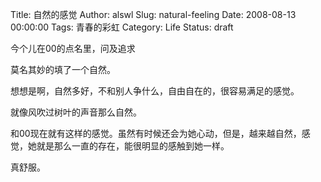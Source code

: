 Title: 自然的感觉
Author: alswl
Slug: natural-feeling
Date: 2008-08-13 00:00:00
Tags: 青春的彩虹
Category: Life
Status: draft

今个儿在00的点名里，问及追求

莫名其妙的填了一个自然。

想想是啊，自然多好，不和别人争什么，自由自在的，很容易满足的感觉。

就像风吹过树叶的声音那么自然。

和00现在就有这样的感觉。虽然有时候还会为她心动，但是，越来越自然，感觉，她就是那么一直的存在，能很明显的感触到她一样。

真舒服。

